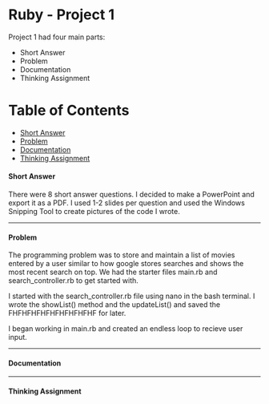 # Ruby - Project 1

Project 1 had four main parts:

* Short Answer
* Problem
* Documentation
* Thinking Assignment


# Table of Contents
* [Short Answer](#short-answer)
* [Problem](#problem)
* [Documentation](#documentation)
* [Thinking Assignment](#thinking-assignment)

#### Short Answer
There were 8 short answer questions. I decided to make a PowerPoint and export it as a PDF. I used 1-2 slides per question and used the Windows Snipping Tool to create pictures of the code I wrote.
___

#### Problem
The programming problem was to store and maintain a list of movies entered by a user similar to how google stores searches and shows the most recent search on top. We had the starter files main.rb and search_controller.rb to get started with. 

I started with the search_controller.rb file using nano in the bash terminal. I wrote the showList() method and the updateList() and saved the FHFHFHFHFHFHFHFHFHF for later. 

I began working in main.rb and created an endless loop to recieve user input.
___

#### Documentation

___

#### Thinking Assignment
